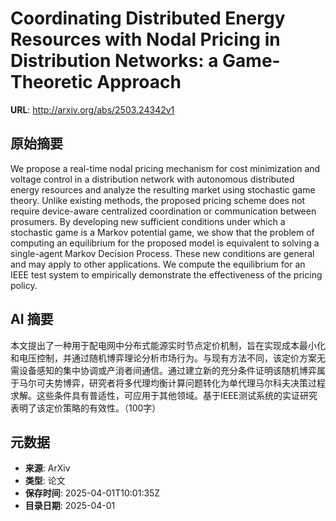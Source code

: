 # Coordinating Distributed Energy Resources with Nodal Pricing in Distribution Networks: a Game-Theoretic Approach

**URL**: http://arxiv.org/abs/2503.24342v1

## 原始摘要

We propose a real-time nodal pricing mechanism for cost minimization and
voltage control in a distribution network with autonomous distributed energy
resources and analyze the resulting market using stochastic game theory. Unlike
existing methods, the proposed pricing scheme does not require device-aware
centralized coordination or communication between prosumers. By developing new
sufficient conditions under which a stochastic game is a Markov potential game,
we show that the problem of computing an equilibrium for the proposed model is
equivalent to solving a single-agent Markov Decision Process. These new
conditions are general and may apply to other applications. We compute the
equilibrium for an IEEE test system to empirically demonstrate the
effectiveness of the pricing policy.


## AI 摘要

本文提出了一种用于配电网中分布式能源实时节点定价机制，旨在实现成本最小化和电压控制，并通过随机博弈理论分析市场行为。与现有方法不同，该定价方案无需设备感知的集中协调或产消者间通信。通过建立新的充分条件证明该随机博弈属于马尔可夫势博弈，研究者将多代理均衡计算问题转化为单代理马尔科夫决策过程求解。这些条件具有普适性，可应用于其他领域。基于IEEE测试系统的实证研究表明了该定价策略的有效性。（100字）

## 元数据

- **来源**: ArXiv
- **类型**: 论文
- **保存时间**: 2025-04-01T10:01:35Z
- **目录日期**: 2025-04-01
